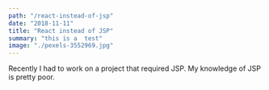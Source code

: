 ```yaml
---
path: "/react-instead-of-jsp"
date: "2018-11-11"
title: "React instead of JSP"
summary: "this is a  test"
image: "./pexels-3552969.jpg"
---
```


Recently I had to work on a project that required JSP. My knowledge of JSP is pretty poor.
